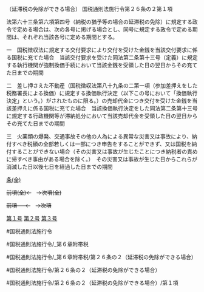 （延滞税の免除ができる場合）
国税通則法施行令第２６条の２第１項

法第六十三条第六項第四号（納税の猶予等の場合の延滞税の免除）に規定する政令で定める場合は、次の各号に掲げる場合とし、同号に規定する政令で定める期間は、それぞれ当該各号に定める期間とする。

一　国税徴収法に規定する交付要求により交付を受けた金銭を当該交付要求に係る国税に充てた場合　当該交付要求を受けた同法第二条第十三号（定義）に規定する執行機関が強制換価手続において当該金銭を受領した日の翌日からその充てた日までの期間

二　差し押さえた不動産（国税徴収法第八十九条の二第一項（参加差押えをした税務署長による換価）に規定する換価執行決定（以下この号において「換価執行決定」という。）がされたものに限る。）の売却代金につき交付を受けた金銭を当該差押えに係る国税に充てた場合　当該換価執行決定をした同法第二条第十三号に規定する行政機関等が滞納処分において当該売却代金を受領した日の翌日からその充てた日までの期間

三　火薬類の爆発、交通事故その他の人為による異常な災害又は事故により、納付すべき税額の全部若しくは一部につき申告をすることができず、又は国税を納付することができない場合（その災害又は事故が生じたことにつき納税者の責めに帰すべき事由がある場合を除く。）　その災害又は事故が生じた日からこれらが消滅した日以後七日を経過した日までの期間

[条(全)](国税通則法施行＿令＿第２６条の２_.md)

~~前項(全)←~~　~~→次項(全)~~

~~前項 　 ←~~　~~→次項~~

[第１号](国税通則法施行＿令＿第２６条の２第１項第１号.md)  [第２号](国税通則法施行＿令＿第２６条の２第１項第２号.md)  [第３号](国税通則法施行＿令＿第２６条の２第１項第３号.md)  

#国税通則法施行令

#国税通則法施行令/_第６章附帯税

#国税通則法施行令/_第６章附帯税/第２６条の２（延滞税の免除ができる場合）

#国税通則法施行令/第２６条の２（延滞税の免除ができる場合）

#国税通則法施行令/第２６条の２（延滞税の免除ができる場合）/第１項

